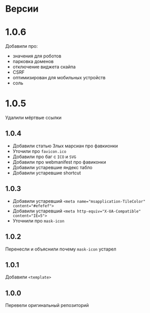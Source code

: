 # Версии

# 1.0.6
Добавили про:
- значения для роботов
- парковка доменов
- отключение виджета скайпа
- CSRF
- оптимизирован для мобильных устройств
- соль

# 1.0.5
Удалили мёртвые ссылки

## 1.0.4
- Добавили статью Злых марсиан про фавкионки
- Уточили про `favicon.ico`
- Добавили про баг с `ICO` и `SVG`
- Добавили про webmanifest про фавиконки
- Добавили устаревшие яндекс табло
- Добавили устаревшие shortcut

## 1.0.3
- Добавили устаревший `<meta name="msapplication-TileColor" content="#efefef">`
- Добавили устаревший `<meta http-equiv="X-UA-Compatible" content="IE=5">`
- Уточнили про `mask-icon`

## 1.0.2
Перенесли и объяснили почему `mask-icon` устарел

## 1.0.1 
Добавили `<template>`

## 1.0.0
Перевели оригинальный репозиторий